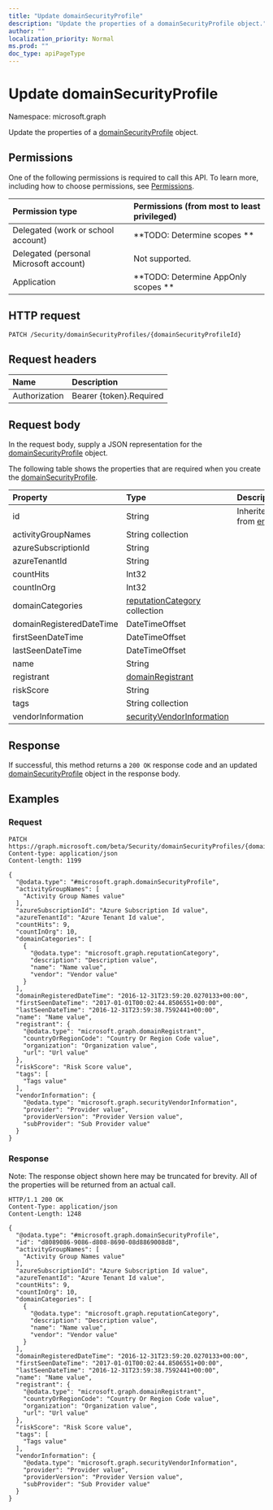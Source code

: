 ```yaml
---
title: "Update domainSecurityProfile"
description: "Update the properties of a domainSecurityProfile object."
author: ""
localization_priority: Normal
ms.prod: ""
doc_type: apiPageType
---
```


# Update domainSecurityProfile

Namespace: microsoft.graph

Update the properties of a [domainSecurityProfile](../resources/domainsecurityprofile.md) object.

## Permissions
One of the following permissions is required to call this API. To learn more, including how to choose permissions, see [Permissions](/concepts/permissions-reference.md).

|Permission type|Permissions (from most to least privileged)|
|:---|:---|
|Delegated (work or school account)|**TODO: Determine scopes **|
|Delegated (personal Microsoft account)|Not supported.|
|Application|**TODO: Determine AppOnly scopes **|

## HTTP request
<!-- {
  "blockType": "ignored"
}
-->
``` http
PATCH /Security/domainSecurityProfiles/{domainSecurityProfileId}
```

## Request headers
|Name|Description|
|:---|:---|
|Authorization|Bearer {token}.Required|

## Request body
In the request body, supply a JSON representation for the [domainSecurityProfile](../resources/domainsecurityprofile.md) object.

The following table shows the properties that are required when you create the [domainSecurityProfile](../resources/domainsecurityprofile.md).

|Property|Type|Description|
|:---|:---|:---|
|id|String| Inherited from [entity](../resources/entity.md)|
|activityGroupNames|String collection||
|azureSubscriptionId|String||
|azureTenantId|String||
|countHits|Int32||
|countInOrg|Int32||
|domainCategories|[reputationCategory](../resources/reputationcategory.md) collection||
|domainRegisteredDateTime|DateTimeOffset||
|firstSeenDateTime|DateTimeOffset||
|lastSeenDateTime|DateTimeOffset||
|name|String||
|registrant|[domainRegistrant](../resources/domainregistrant.md)||
|riskScore|String||
|tags|String collection||
|vendorInformation|[securityVendorInformation](../resources/securityvendorinformation.md)||



## Response
If successful, this method returns a `200 OK` response code and an updated [domainSecurityProfile](../resources/domainsecurityprofile.md) object in the response body.

## Examples

### Request
<!-- {
  "blockType": "request",
  "name": "update_domainsecurityprofile"
}
-->
``` http
PATCH https://graph.microsoft.com/beta/Security/domainSecurityProfiles/{domainSecurityProfileId}
Content-type: application/json
Content-length: 1199

{
  "@odata.type": "#microsoft.graph.domainSecurityProfile",
  "activityGroupNames": [
    "Activity Group Names value"
  ],
  "azureSubscriptionId": "Azure Subscription Id value",
  "azureTenantId": "Azure Tenant Id value",
  "countHits": 9,
  "countInOrg": 10,
  "domainCategories": [
    {
      "@odata.type": "microsoft.graph.reputationCategory",
      "description": "Description value",
      "name": "Name value",
      "vendor": "Vendor value"
    }
  ],
  "domainRegisteredDateTime": "2016-12-31T23:59:20.0270133+00:00",
  "firstSeenDateTime": "2017-01-01T00:02:44.8506551+00:00",
  "lastSeenDateTime": "2016-12-31T23:59:38.7592441+00:00",
  "name": "Name value",
  "registrant": {
    "@odata.type": "microsoft.graph.domainRegistrant",
    "countryOrRegionCode": "Country Or Region Code value",
    "organization": "Organization value",
    "url": "Url value"
  },
  "riskScore": "Risk Score value",
  "tags": [
    "Tags value"
  ],
  "vendorInformation": {
    "@odata.type": "microsoft.graph.securityVendorInformation",
    "provider": "Provider value",
    "providerVersion": "Provider Version value",
    "subProvider": "Sub Provider value"
  }
}
```

### Response
Note: The response object shown here may be truncated for brevity. All of the properties will be returned from an actual call.
<!-- {
  "blockType": "response",
  "truncated": true
}
-->
``` http
HTTP/1.1 200 OK
Content-Type: application/json
Content-Length: 1248

{
  "@odata.type": "#microsoft.graph.domainSecurityProfile",
  "id": "d8089086-9086-d808-8690-08d8869008d8",
  "activityGroupNames": [
    "Activity Group Names value"
  ],
  "azureSubscriptionId": "Azure Subscription Id value",
  "azureTenantId": "Azure Tenant Id value",
  "countHits": 9,
  "countInOrg": 10,
  "domainCategories": [
    {
      "@odata.type": "microsoft.graph.reputationCategory",
      "description": "Description value",
      "name": "Name value",
      "vendor": "Vendor value"
    }
  ],
  "domainRegisteredDateTime": "2016-12-31T23:59:20.0270133+00:00",
  "firstSeenDateTime": "2017-01-01T00:02:44.8506551+00:00",
  "lastSeenDateTime": "2016-12-31T23:59:38.7592441+00:00",
  "name": "Name value",
  "registrant": {
    "@odata.type": "microsoft.graph.domainRegistrant",
    "countryOrRegionCode": "Country Or Region Code value",
    "organization": "Organization value",
    "url": "Url value"
  },
  "riskScore": "Risk Score value",
  "tags": [
    "Tags value"
  ],
  "vendorInformation": {
    "@odata.type": "microsoft.graph.securityVendorInformation",
    "provider": "Provider value",
    "providerVersion": "Provider Version value",
    "subProvider": "Sub Provider value"
  }
}
```

